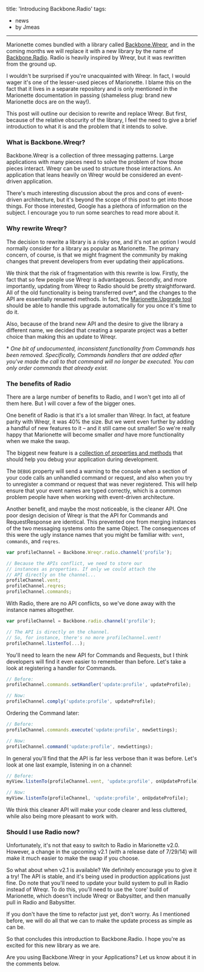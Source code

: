title: 'Introducing Backbone.Radio'
tags:
- news
- by Jmeas
---

Marionette comes bundled with a library called [Backbone.Wreqr](https://github.com/marionettejs/backbone.wreqr), and in the coming months we will replace it with a new library by the name of [Backbone.Radio](https://github.com/jmeas/backbone.radio). Radio is heavily inspired by Wreqr, but it was rewritten from the ground up.

I wouldn't be surprised if you're unacquainted with Wreqr. In fact, I would wager it's one of the lesser-used pieces of Marionette. I blame this on the fact that it lives in a separate repository and is only mentioned in the Marionette documentation in passing (shameless plug: brand new Marionette docs are on the way!).

This post will outline our decision to rewrite and replace Wreqr. But first, because of the relative obscurity of the library, I feel the need to give a brief introduction to what it is and the problem that it intends to solve.

### What is Backbone.Wreqr?

Backbone.Wreqr is a collection of three messaging patterns. Large applications with many pieces need to solve the problem of how those pieces interact. Wreqr can be used to structure those interactions. An application that leans heavily on Wreqr would be considered an event-driven application.

There's much interesting discussion about the pros and cons of event-driven architecture, but it's beyond the scope of this post to get into those things. For those interested, Google has a plethora of information on the subject. I encourage you to run some searches to read more about it.

### Why rewrite Wreqr?

The decision to rewrite a library is a risky one, and it's not an option I would normally consider for a library as popular as Marionette. The primary concern, of course, is that we might fragment the community by making changes that prevent developers from ever updating their applications.

We think that the risk of fragmentation with this rewrite is low. Firstly, the fact that so few people use Wreqr is advantageous. Secondly, and more importantly, updating from Wreqr to Radio should be pretty straightforward. All of the old functionality is being transferred over*, and the changes to the API are essentially renamed methods. In fact, the [Marionette.Upgrade tool](https://github.com/marionettejs/Marionette.Upgrade) should be able to handle this upgrade automatically for you once it's time to do it.

Also, because of the brand new API and the desire to give the library a different name, we decided that creating a separate project was a better choice than making this an update to Wreqr.

\* *One bit of undocumented, inconsistent functionality from Commands has been removed. Specifically, Commands handlers that are added after you've made the call to that command will no longer be executed. You can only order commands that already exist.*

### The benefits of Radio

There are a large number of benefits to Radio, and I won't get into all of them here. But I will cover a few of the bigger ones.

One benefit of Radio is that it's a lot smaller than Wreqr. In fact, at feature parity with Wreqr, it was 40% the size. But we went even further by adding a handful of new features to it – and it still came out smaller! So we're really happy that Marionette will become smaller *and* have more functionality when we make the swap.

The biggest new feature is a [collection of properties and methods](https://github.com/jmeas/backbone.radio#debug) that should help you debug your application during development.

The `DEBUG` property will send a warning to the console when a section of your code calls an unhandled command or request, and also when you try to unregister a command or request that was never registered. This will help ensure that your event names are typed correctly, which is a common problem people have when working with event-driven architecture.

Another benefit, and maybe the most noticeable, is the cleaner API. One poor design decision of Wreqr is that the API for Commands and RequestResponse are identical. This prevented one from merging instances of the two messaging systems onto the same Object. The consequences of this were the ugly instance names that you might be familiar with: `vent`, `commands`, and `reqres`.

```js
var profileChannel = Backbone.Wreqr.radio.channel('profile');

// Because the APIs conflict, we need to store our
// instances as properties. If only we could attach the
// API directly on the channel...
profileChannel.vent;
profileChannel.reqres;
profileChannel.commands;
```

With Radio, there are no API conflicts, so we've done away with the instance names altogether.

```js
var profileChannel = Backbone.radio.channel('profile');

// The API is directly on the channel.
// So, for instance, there's no more profileChannel.vent!
profileChannel.listenTo(...);

```

You'll need to learn the new API for Commands and Requests, but I think developers will find it even easier to remember than before. Let's take a look at registering a handler for Commands.

```js
// Before:
profileChannel.commands.setHandler('update:profile', updateProfile);

// Now:
profileChannel.comply('update:profile', updateProfile);
```

Ordering the Command later:

```js
// Before:
profileChannel.commands.execute('update:profile', newSettings);

// Now:
profileChannel.command('update:profile', newSettings);
```

In general you'll find that the API is far less verbose than it was before. Let's look at one last example, listening in on a channel:

```js
// Before:
myView.listenTo(profileChannel.vent, 'update:profile', onUpdateProfile);

// Now:
myView.listenTo(profileChannel, 'update:profile', onUpdateProfile);
```

We think this cleaner API will make your code clearer and less cluttered, while also being more pleasant to work with.

### Should I use Radio now?

Unfortunately, it's not that easy to switch to Radio in Marionette v2.0. However, a change in the upcoming v2.1 (with a release date of 7/29/14) will make it much easier to make the swap if you choose.

So what about when v2.1 is available? We definitely encourage you to give it a try! The API is stable, and it's being used in production applications just fine. Do note that you'll need to update your build system to pull in Radio instead of Wreqr. To do this, you'll need to use the 'core' build of Marionette, which doesn't include Wreqr or Babysitter, and then manually pull in Radio and Babysitter.

If you don't have the time to refactor just yet, don't worry. As I mentioned before, we will do all that we can to make the update process as simple as can be.

So that concludes this introduction to Backbone.Radio. I hope you're as excited for this new library as we are.

Are you using Backbone.Wreqr in your Applications? Let us know about it in the comments below.
